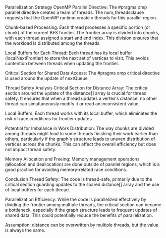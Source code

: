 Parallelization Strategy
OpenMP Parallel Directive: The #pragma omp parallel directive creates a team of threads. The num_threadsclause requests that the OpenMP runtime create x threads for this parallel region.

Chunk-based Processing: Each thread processes a specific portion (or chunk) of the current BFS frontier. The frontier array is divided into chunks, with each thread assigned a start and end index. This division ensures that the workload is distributed among the threads.

Local Buffers for Each Thread: Each thread has its local buffer (localNextFrontier) to store the next set of vertices to visit. This avoids contention between threads when updating the frontier.

Critical Section for Shared Data Access: The #pragma omp critical directive is used around the update of nextQueue

Thread Safety Analysis
Critical Section for Distance Array: The critical section around the update of the distance[] array is crucial for thread safety. It ensures that when a thread updates a vertex's distance, no other thread can simultaneously modify it or read an inconsistent value.

Local Buffers: Each thread works with its local buffer, which eliminates the risk of race conditions for frontier updates.

Potential for Imbalance in Work Distribution: The way chunks are divided among threads might lead to some threads finishing their work earlier than others, particularly if the graph's structure leads to uneven distribution of vertices across the chunks. This can affect the overall efficiency but does not impact thread safety.

Memory Allocation and Freeing: Memory management operations (allocation and deallocation) are done outside of parallel regions, which is a good practice for avoiding memory-related race conditions.

Conclusion
Thread Safety: The code is thread-safe, primarily due to the critical section guarding updates to the shared distance[] array and the use of local buffers for each thread.

Parallelization Efficiency: While the code is parallelized effectively by dividing the frontier among multiple threads, the critical section can become a bottleneck, especially if the graph structure leads to frequent updates of shared data. This could potentially reduce the benefits of parallelization.

Assumption: distance can be overwritten by multiple threads, but the value is always the same.
